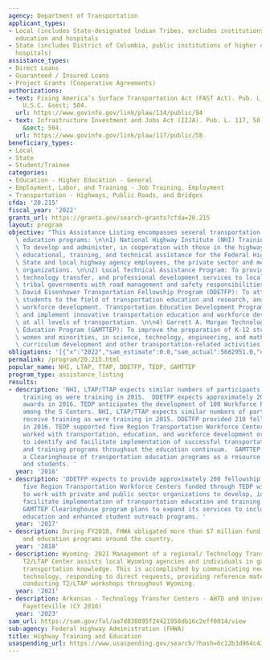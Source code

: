 ```yaml
---
agency: Department of Transportation
applicant_types:
- Local (includes State-designated lndian Tribes, excludes institutions of higher
  education and hospitals
- State (includes District of Columbia, public institutions of higher education and
  hospitals)
assistance_types:
- Direct Loans
- Guaranteed / Insured Loans
- Project Grants (Cooperative Agreements)
authorizations:
- text: Fixing America’s Surface Transportation Act (FAST Act). Pub. L. 114, 94. 23
    U.S.C. &sect; 504.
  url: https://www.govinfo.gov/link/plaw/114/public/94
- text: Infrastructure Investment and Jobs Act (IIJA). Pub. L. 117, 58. 23 U.S.C.
    &sect; 504.
  url: https://www.govinfo.gov/link/plaw/117/public/58
beneficiary_types:
- Local
- State
- Student/Trainee
categories:
- Education - Higher Education - General
- Employment, Labor, and Training - Job Training, Employment
- Transportation - Highways, Public Roads, and Bridges
cfda: '20.215'
fiscal_year: '2022'
grants_url: https://grants.gov/search-grants?cfda=20.215
layout: program
objective: "This Assistance Listing encompasses several transportation training and\
  \ education programs: \n\n1) National Highway Institute (NHI) Training Program:\
  \ To develop and administer, in cooperation with those in the highway community,\
  \ educational, training, and technical assistance for the Federal Highway Administration,\
  \ State and local highway agency employees, the private sector and members of international\
  \ organizations. \n\n2) Local Technical Assistance Program: To provide training,\
  \ technology transfer, and professional development services to local agencies and\
  \ tribal governments with road management and safety responsibilities. \n\n3) Dwight\
  \ David Eisenhower Transportation Fellowship Program (DDETFP): To attract qualified\
  \ students to the field of transportation education and research, and advance transportation\
  \ workforce development. Transportation Education Development Program: To develop\
  \ and implement innovative transportation education and workforce development programs\
  \ at all levels of transportation. \n\n4) Garrett A. Morgan Technology and Transportation\
  \ Education Program (GAMTTEP): To improve the preparation of K-12 students, particularly\
  \ women and minorities, in science, technology, engineering, and mathematics through\
  \ curriculum development and other transportation-related activities."
obligations: '[{"x":"2022","sam_estimate":0.0,"sam_actual":5682951.0,"usa_spending_actual":10975605.12},{"x":"2023","sam_estimate":6726475.0,"sam_actual":0.0,"usa_spending_actual":14956606.9},{"x":"2024","sam_estimate":0.0,"sam_actual":0.0,"usa_spending_actual":18038334.56}]'
permalink: /program/20.215.html
popular_name: NHI, LTAP, TTAP, DDETFP, TEDP, GAMTTEP
program_type: assistance_listing
results:
- description: 'NHI, LTAP/TTAP expects similar numbers of participants to receive
    training as were training in 2015.  DDETFP expects approximately 200 fellowship
    awards in 2016. TEDP anticipates the development of 100 Workforce Partnerships
    among the 5 Centers. NHI, LTAP/TTAP expects similar numbers of participants to
    receive training as were training in 2015. DDETFP provided 210 fellowship awards
    in 2016. TEDP supported five Region Transportation Workforce Centers. The Centers
    worked with transportation, education, and workforce development organizations
    to identify and facilitate implementation of successful transportation education
    and training programs throughout the education continuum.  GAMTTEP established
    a Clearinghouse of transportation education programs as a resource for teachers
    and students. '
  year: '2016'
- description: 'DDETFP expects to provide approximately 200 fellowship awards. The
    five Region Transportation Workforce Centers funded through TEDP will continue
    to work with private and public sector organizations to develop, identify, and
    facilitate implementation of transportation education and training programs. The
    GAMTTEP Clearinghouse program plans to expand its services to including teacher
    education and enhanced student outreach programs. '
  year: '2017'
- description: During FY2018, FHWA obligated more than $7 million fund highway training
    and education programs around the country.
  year: '2018'
- description: Wyoming- 2021 Management of a regional/ Technology Transfer Center.  The
    T2/LTAP Center assists local Wyoming agencies and individuals in gaining technical
    transportation knowledge. This is accomplished by communicating new and developing
    technology, responding to direct requests, providing reference materials, and
    conducting T2/LTAP workshops throughout Wyoming.
  year: '2021'
- description: Arkansas - Technology Transfer Centers - AHTD and University of Arkansas
    Fayetteville (CY 2016)
  year: '2023'
sam_url: https://sam.gov/fal/aa7d838095f24421958db16c2eff0014/view
sub-agency: Federal Highway Administration (FHWA)
title: Highway Training and Education
usaspending_url: https://www.usaspending.gov/search/?hash=6c12b3d964c4301b1749bfa4c3a64a36
---
```

